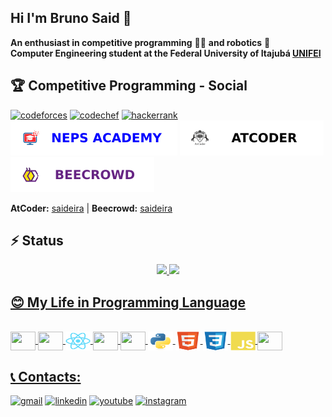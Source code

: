 ## Hi I'm Bruno Said 👋

**An enthusiast in competitive programming** 👨‍💻 **and robotics** 🤖 <br>
**Computer Engineering student at the Federal University of Itajubá [UNIFEI](https://unifei.edu.br/)**

## 🏆 Competitive Programming - Social
[![codeforces](https://img.shields.io/badge/Codeforces-445f9d?style=for-the-badge&logo=Codeforces&logoColor=white)](https://codeforces.com/profile/saideira)
[![codechef](https://img.shields.io/badge/Codechef-%23B92B27.svg?&style=for-the-badge&logo=Codechef&logoColor=white)](https://www.codechef.com/users/saideira)
[![hackerrank](https://img.shields.io/badge/-Hackerrank-2EC866?style=for-the-badge&logo=HackerRank&logoColor=white)](https://www.hackerrank.com/saideira)
[![nepsacademy](./badges/badge-neps-academy.svg)](https://neps.academy/br/user/20159)
[![atcoder](./badges/badge-atcoder.svg)](https://atcoder.jp/users/saideira)
[![beecrowd](./badges/badge-beecrowd.svg)](https://www.beecrowd.com.br/judge/pt/profile/570489)

**AtCoder:** [saideira](https://atcoder.jp/users/saideira) | **Beecrowd:** [saideira](https://www.beecrowd.com.br/judge/pt/profile/570489)

## ⚡ Status

<div align="center">
  <a href="https://github.com/brsaidas">
  <img height="180em" src="https://github-readme-stats.vercel.app/api?username=brsaidas&show_icons=true&theme=tokyonight&include_all_commits=true&count_private=true"/>
  <img height="180em" src="https://github-readme-stats.vercel.app/api/top-langs/?username=brsaidas&layout=compact&langs_count=7&theme=tokyonight"/>
</div>

## 😊 My Life in Programming Language
  
<div style="display: inline_block"><br>
  <img align="center" height="30" width="40" src="https://cdn.jsdelivr.net/gh/devicons/devicon/icons/c/c-original.svg">
  <img align="center" height="30" width="40" src="https://cdn.jsdelivr.net/gh/devicons/devicon/icons/cplusplus/cplusplus-original.svg">
  <img align="center" height="30" width="40" src="https://raw.githubusercontent.com/devicons/devicon/master/icons/react/react-original.svg">
  <img align="center" height="30" width="40" src="https://cdn.jsdelivr.net/gh/devicons/devicon/icons/haskell/haskell-original.svg">
  <img align="center" height="30" width="40" src="https://cdn.jsdelivr.net/gh/devicons/devicon/icons/java/java-original.svg">
  <img align="center" height="30" width="40" src="https://raw.githubusercontent.com/devicons/devicon/master/icons/python/python-original.svg">
  <img align="center" height="30" width="40" src="https://raw.githubusercontent.com/devicons/devicon/master/icons/html5/html5-original.svg">
  <img align="center" height="30" width="40" src="https://raw.githubusercontent.com/devicons/devicon/master/icons/css3/css3-original.svg">
  <img align="center" height="30" width="40" src="https://raw.githubusercontent.com/devicons/devicon/master/icons/javascript/javascript-plain.svg">
  <img align="center" height="30" width="40" src="https://cdn.jsdelivr.net/gh/devicons/devicon/icons/androidstudio/androidstudio-original.svg">  
</div>
  
## 📞 Contacts: 
[![gmail](https://img.shields.io/badge/Gmail-D14836?style=for-the-badge&logo=gmail&logoColor=white)](mailto:brunosaidalvesdesouza@gmail.com)
[![linkedin](https://img.shields.io/badge/LinkedIn-0077B5?style=for-the-badge&logo=linkedin&logoColor=white)](https://www.linkedin.com/in/bruno-said-58bb04255/)
[![youtube](https://img.shields.io/badge/YouTube-FF0000?style=for-the-badge&logo=youtube&logoColor=white)](https://www.youtube.com/channel/UCnyakmAOPhSMTr9HILjjmYA/featured)
[![instagram](https://img.shields.io/badge/Instagram-E4405F?style=for-the-badge&logo=instagram&logoColor=white)](https://www.instagram.com/brsaidas/)
